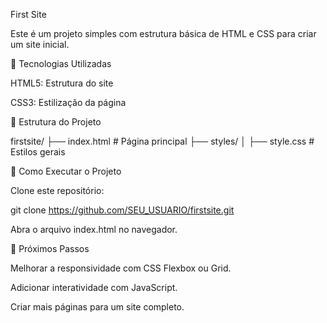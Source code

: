 First Site

Este é um projeto simples com estrutura básica de HTML e CSS para criar um site inicial.

📌 Tecnologias Utilizadas

HTML5: Estrutura do site

CSS3: Estilização da página

📂 Estrutura do Projeto

firstsite/
├── index.html  # Página principal
├── styles/
│   ├── style.css  # Estilos gerais

🚀 Como Executar o Projeto

Clone este repositório:

git clone https://github.com/SEU_USUARIO/firstsite.git

Abra o arquivo index.html no navegador.

📌 Próximos Passos

Melhorar a responsividade com CSS Flexbox ou Grid.

Adicionar interatividade com JavaScript.

Criar mais páginas para um site completo.